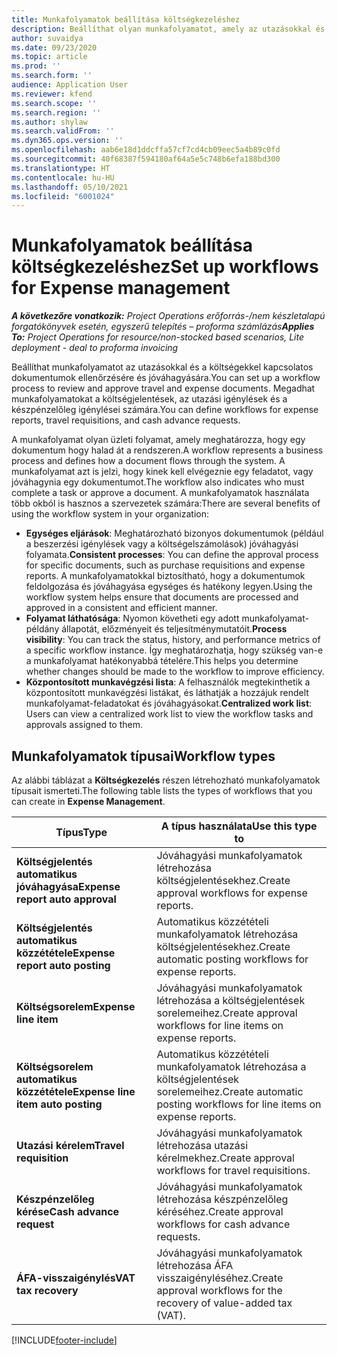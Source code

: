 ```yaml
---
title: Munkafolyamatok beállítása költségkezeléshez
description: Beállíthat olyan munkafolyamatot, amely az utazásokkal és a költségekkel kapcsolatos dokumentumok ellenőrzésére és jóváhagyására szolgál.
author: suvaidya
ms.date: 09/23/2020
ms.topic: article
ms.prod: ''
ms.search.form: ''
audience: Application User
ms.reviewer: kfend
ms.search.scope: ''
ms.search.region: ''
ms.author: shylaw
ms.search.validFrom: ''
ms.dyn365.ops.version: ''
ms.openlocfilehash: aab6e18d1ddcffa57cf7cd4cb09eec5a4b89c0fd
ms.sourcegitcommit: 40f68387f594180af64a5e5c748b6efa188bd300
ms.translationtype: HT
ms.contentlocale: hu-HU
ms.lasthandoff: 05/10/2021
ms.locfileid: "6001024"
---
```

# <a name="set-up-workflows-for-expense-management"></a><span data-ttu-id="9c868-103">Munkafolyamatok beállítása költségkezeléshez</span><span class="sxs-lookup"><span data-stu-id="9c868-103">Set up workflows for Expense management</span></span>

<span data-ttu-id="9c868-104">_**A következőre vonatkozik:** Project Operations erőforrás-/nem készletalapú forgatókönyvek esetén, egyszerű telepítés – proforma számlázás_</span><span class="sxs-lookup"><span data-stu-id="9c868-104">_**Applies To:** Project Operations for resource/non-stocked based scenarios, Lite deployment - deal to proforma invoicing_</span></span>

<span data-ttu-id="9c868-105">Beállíthat munkafolyamatot az utazásokkal és a költségekkel kapcsolatos dokumentumok ellenőrzésére és jóváhagyására.</span><span class="sxs-lookup"><span data-stu-id="9c868-105">You can set up a workflow process to review and approve travel and expense documents.</span></span> <span data-ttu-id="9c868-106">Megadhat munkafolyamatokat a költségjelentések, az utazási igénylések és a készpénzelőleg igénylései számára.</span><span class="sxs-lookup"><span data-stu-id="9c868-106">You can define workflows for expense reports, travel requisitions, and cash advance requests.</span></span>

<span data-ttu-id="9c868-107">A munkafolyamat olyan üzleti folyamat, amely meghatározza, hogy egy dokumentum hogy halad át a rendszeren.</span><span class="sxs-lookup"><span data-stu-id="9c868-107">A workflow represents a business process and defines how a document flows through the system.</span></span> <span data-ttu-id="9c868-108">A munkafolyamat azt is jelzi, hogy kinek kell elvégeznie egy feladatot, vagy jóváhagynia egy dokumentumot.</span><span class="sxs-lookup"><span data-stu-id="9c868-108">The workflow also indicates who must complete a task or approve a document.</span></span> <span data-ttu-id="9c868-109">A munkafolyamatok használata több okból is hasznos a szervezetek számára:</span><span class="sxs-lookup"><span data-stu-id="9c868-109">There are several benefits of using the workflow system in your organization:</span></span>

- <span data-ttu-id="9c868-110">**Egységes eljárások**: Meghatározható bizonyos dokumentumok (például a beszerzési igénylések vagy a költségelszámolások) jóváhagyási folyamata.</span><span class="sxs-lookup"><span data-stu-id="9c868-110">**Consistent processes**: You can define the approval process for specific documents, such as purchase requisitions and expense reports.</span></span> <span data-ttu-id="9c868-111">A munkafolyamatokkal biztosítható, hogy a dokumentumok feldolgozása és jóváhagyása egységes és hatékony legyen.</span><span class="sxs-lookup"><span data-stu-id="9c868-111">Using the workflow system helps ensure that documents are processed and approved in a consistent and efficient manner.</span></span>
- <span data-ttu-id="9c868-112">**Folyamat láthatósága**: Nyomon követheti egy adott munkafolyamat-példány állapotát, előzményeit és teljesítménymutatóit.</span><span class="sxs-lookup"><span data-stu-id="9c868-112">**Process visibility**: You can track the status, history, and performance metrics of a specific workflow instance.</span></span> <span data-ttu-id="9c868-113">Így meghatározhatja, hogy szükség van-e a munkafolyamat hatékonyabbá tételére.</span><span class="sxs-lookup"><span data-stu-id="9c868-113">This helps you determine whether changes should be made to the workflow to improve efficiency.</span></span>
- <span data-ttu-id="9c868-114">**Központosított munkavégzési lista**: A felhasználók megtekinthetik a központosított munkavégzési listákat, és láthatják a hozzájuk rendelt munkafolyamat-feladatokat és jóváhagyásokat.</span><span class="sxs-lookup"><span data-stu-id="9c868-114">**Centralized work list**: Users can view a centralized work list to view the workflow tasks and approvals assigned to them.</span></span> 

## <a name="workflow-types"></a><span data-ttu-id="9c868-115">Munkafolyamatok típusai</span><span class="sxs-lookup"><span data-stu-id="9c868-115">Workflow types</span></span>

<span data-ttu-id="9c868-116">Az alábbi táblázat a **Költségkezelés** részen létrehozható munkafolyamatok típusait ismerteti.</span><span class="sxs-lookup"><span data-stu-id="9c868-116">The following table lists the types of workflows that you can create in **Expense Management**.</span></span>


|              <span data-ttu-id="9c868-117"><strong>Típus</strong></span><span class="sxs-lookup"><span data-stu-id="9c868-117"><strong>Type</strong></span></span>              |                   <span data-ttu-id="9c868-118"><strong>A típus használata</strong></span><span class="sxs-lookup"><span data-stu-id="9c868-118"><strong>Use this type to</strong></span></span>                   |
|-------------------------------------------------|-----------------------------------------------------------------------|
|   <span data-ttu-id="9c868-119"><strong>Költségjelentés automatikus jóváhagyása</strong></span><span class="sxs-lookup"><span data-stu-id="9c868-119"><strong>Expense report auto approval</strong></span></span> |            <span data-ttu-id="9c868-120">Jóváhagyási munkafolyamatok létrehozása költségjelentésekhez.</span><span class="sxs-lookup"><span data-stu-id="9c868-120">Create approval workflows for expense reports.</span></span>             |
|  <span data-ttu-id="9c868-121"><strong>Költségjelentés automatikus közzététele</strong></span><span class="sxs-lookup"><span data-stu-id="9c868-121"><strong>Expense report auto posting</strong></span></span>   |        <span data-ttu-id="9c868-122">Automatikus közzétételi munkafolyamatok létrehozása költségjelentésekhez.</span><span class="sxs-lookup"><span data-stu-id="9c868-122">Create automatic posting workflows for expense reports.</span></span>        |
|       <span data-ttu-id="9c868-123"><strong>Költségsorelem</strong></span><span class="sxs-lookup"><span data-stu-id="9c868-123"><strong>Expense line item</strong></span></span>        |     <span data-ttu-id="9c868-124">Jóváhagyási munkafolyamatok létrehozása a költségjelentések sorelemeihez.</span><span class="sxs-lookup"><span data-stu-id="9c868-124">Create approval workflows for line items on expense reports.</span></span>      |
| <span data-ttu-id="9c868-125"><strong>Költségsorelem automatikus közzététele</strong></span><span class="sxs-lookup"><span data-stu-id="9c868-125"><strong>Expense line item auto posting</strong></span></span> | <span data-ttu-id="9c868-126">Automatikus közzétételi munkafolyamatok létrehozása a költségjelentések sorelemeihez.</span><span class="sxs-lookup"><span data-stu-id="9c868-126">Create automatic posting workflows for line items on expense reports.</span></span> |
|       <span data-ttu-id="9c868-127"><strong>Utazási kérelem</strong></span><span class="sxs-lookup"><span data-stu-id="9c868-127"><strong>Travel requisition</strong></span></span>       |          <span data-ttu-id="9c868-128">Jóváhagyási munkafolyamatok létrehozása utazási kérelmekhez.</span><span class="sxs-lookup"><span data-stu-id="9c868-128">Create approval workflows for travel requisitions.</span></span>           |
|      <span data-ttu-id="9c868-129"><strong>Készpénzelőleg kérése</strong></span><span class="sxs-lookup"><span data-stu-id="9c868-129"><strong>Cash advance request</strong></span></span>      |         <span data-ttu-id="9c868-130">Jóváhagyási munkafolyamatok létrehozása készpénzelőleg kéréséhez.</span><span class="sxs-lookup"><span data-stu-id="9c868-130">Create approval workflows for cash advance requests.</span></span>          |
|        <span data-ttu-id="9c868-131"><strong>ÁFA-visszaigénylés</strong></span><span class="sxs-lookup"><span data-stu-id="9c868-131"><strong>VAT tax recovery</strong></span></span>        | <span data-ttu-id="9c868-132">Jóváhagyási munkafolyamatok létrehozása ÁFA visszaigényléséhez.</span><span class="sxs-lookup"><span data-stu-id="9c868-132">Create approval workflows for the recovery of value-added tax (VAT).</span></span>  |


[!INCLUDE[footer-include](../includes/footer-banner.md)]